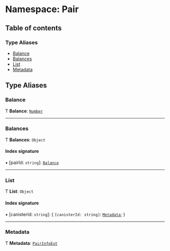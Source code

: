 # Namespace: Pair

## Table of contents

### Type Aliases

- [Balance](Pair.md#balance)
- [Balances](Pair.md#balances)
- [List](Pair.md#list)
- [Metadata](Pair.md#metadata)

## Type Aliases

### Balance

Ƭ **Balance**: [`Number`](Types.md#number)

___

### Balances

Ƭ **Balances**: `Object`

#### Index signature

▪ [pairId: `string`]: [`Balance`](Pair.md#balance)

___

### List

Ƭ **List**: `Object`

#### Index signature

▪ [canisterId: `string`]: { `[canisterId: string]`: [`Metadata`](Pair.md#metadata);  }

___

### Metadata

Ƭ **Metadata**: [`PairInfoExt`](../interfaces/SwapIDL.PairInfoExt.md)
